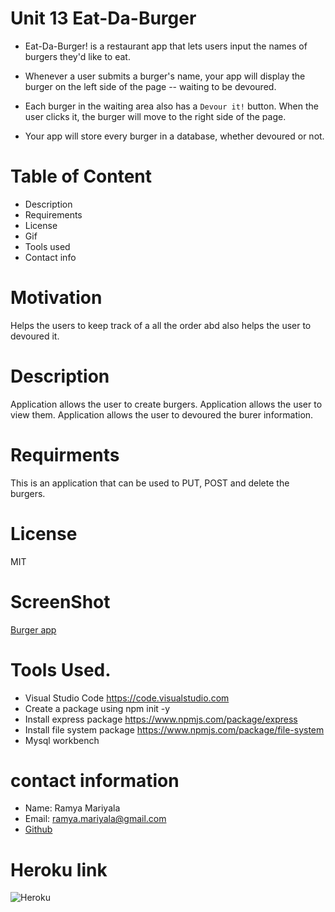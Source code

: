 

# Unit 13 Eat-Da-Burger

* Eat-Da-Burger! is a restaurant app that lets users input the names of burgers they'd like to eat.

* Whenever a user submits a burger's name, your app will display the burger on the left side of the page -- waiting to be devoured.

* Each burger in the waiting area also has a `Devour it!` button. When the user clicks it, the burger will move to the right side of the page.

* Your app will store every burger in a database, whether devoured or not.

# Table of Content
- Description
- Requirements
- License
- Gif
- Tools used
- Contact info

# Motivation
Helps the users to keep track of a all the order abd also helps the user to devoured it.

# Description
Application allows the user to create burgers.
Application allows the user to view them.
Application allows the user to devoured the burer information.

# Requirments
This is an application that can be used to PUT, POST and delete the burgers.

# License
MIT

# ScreenShot
[Burger app](public\assets\images\Capture.PNG)

# Tools Used.
- Visual Studio Code https://code.visualstudio.com
- Create a package using npm init -y
- Install express package https://www.npmjs.com/package/express
- Install file system package https://www.npmjs.com/package/file-system
- Mysql workbench 

# contact information
- Name: Ramya Mariyala
- Email: ramya.mariyala@gmail.com
- [Github](https://github.com/Ramyamariyala/Eat-Da-Burger-.git)

# Heroku link
![Heroku](https://agile-sea-86521.herokuapp.com/)